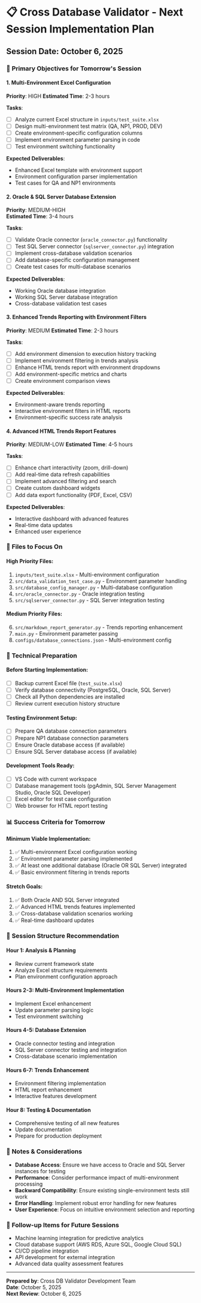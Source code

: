 📋 **Cross Database Validator - Next Session Implementation Plan**
================================================================

## Session Date: October 6, 2025

### 🎯 **Primary Objectives for Tomorrow's Session**

#### **1. Multi-Environment Excel Configuration**
**Priority**: HIGH
**Estimated Time**: 2-3 hours

**Tasks**:
- [ ] Analyze current Excel structure in `inputs/test_suite.xlsx`
- [ ] Design multi-environment test matrix (QA, NP1, PROD, DEV)
- [ ] Create environment-specific configuration columns
- [ ] Implement environment parameter parsing in code
- [ ] Test environment switching functionality

**Expected Deliverables**:
- Enhanced Excel template with environment support
- Environment configuration parser implementation
- Test cases for QA and NP1 environments

#### **2. Oracle & SQL Server Database Extension**
**Priority**: MEDIUM-HIGH  
**Estimated Time**: 3-4 hours

**Tasks**:
- [ ] Validate Oracle connector (`oracle_connector.py`) functionality
- [ ] Test SQL Server connector (`sqlserver_connector.py`) integration
- [ ] Implement cross-database validation scenarios
- [ ] Add database-specific configuration management
- [ ] Create test cases for multi-database scenarios

**Expected Deliverables**:
- Working Oracle database integration
- Working SQL Server database integration  
- Cross-database validation test cases

#### **3. Enhanced Trends Reporting with Environment Filters**
**Priority**: MEDIUM
**Estimated Time**: 2-3 hours

**Tasks**:
- [ ] Add environment dimension to execution history tracking
- [ ] Implement environment filtering in trends analysis
- [ ] Enhance HTML trends report with environment dropdowns
- [ ] Add environment-specific metrics and charts
- [ ] Create environment comparison views

**Expected Deliverables**:
- Environment-aware trends reporting
- Interactive environment filters in HTML reports
- Environment-specific success rate analysis

#### **4. Advanced HTML Trends Report Features**
**Priority**: MEDIUM-LOW
**Estimated Time**: 4-5 hours

**Tasks**:
- [ ] Enhance chart interactivity (zoom, drill-down)
- [ ] Add real-time data refresh capabilities
- [ ] Implement advanced filtering and search
- [ ] Create custom dashboard widgets
- [ ] Add data export functionality (PDF, Excel, CSV)

**Expected Deliverables**:
- Interactive dashboard with advanced features
- Real-time data updates
- Enhanced user experience

### 📁 **Files to Focus On**

#### **High Priority Files**:
1. `inputs/test_suite.xlsx` - Multi-environment configuration
2. `src/data_validation_test_case.py` - Environment parameter handling
3. `src/database_config_manager.py` - Multi-database configuration
4. `src/oracle_connector.py` - Oracle integration testing
5. `src/sqlserver_connector.py` - SQL Server integration testing

#### **Medium Priority Files**:
6. `src/markdown_report_generator.py` - Trends reporting enhancement
7. `main.py` - Environment parameter passing
8. `configs/database_connections.json` - Multi-environment config

### 🔧 **Technical Preparation**

#### **Before Starting Implementation**:
- [ ] Backup current Excel file (`test_suite.xlsx`)
- [ ] Verify database connectivity (PostgreSQL, Oracle, SQL Server)
- [ ] Check all Python dependencies are installed
- [ ] Review current execution history structure

#### **Testing Environment Setup**:
- [ ] Prepare QA database connection parameters
- [ ] Prepare NP1 database connection parameters  
- [ ] Ensure Oracle database access (if available)
- [ ] Ensure SQL Server database access (if available)

#### **Development Tools Ready**:
- [ ] VS Code with current workspace
- [ ] Database management tools (pgAdmin, SQL Server Management Studio, Oracle SQL Developer)
- [ ] Excel editor for test case configuration
- [ ] Web browser for HTML report testing

### 📊 **Success Criteria for Tomorrow**

#### **Minimum Viable Implementation**:
1. ✅ Multi-environment Excel configuration working
2. ✅ Environment parameter parsing implemented
3. ✅ At least one additional database (Oracle OR SQL Server) integrated
4. ✅ Basic environment filtering in trends reports

#### **Stretch Goals**:
1. ✅ Both Oracle AND SQL Server integrated
2. ✅ Advanced HTML trends features implemented
3. ✅ Cross-database validation scenarios working
4. ✅ Real-time dashboard updates

### 🚀 **Session Structure Recommendation**

#### **Hour 1: Analysis & Planning**
- Review current framework state
- Analyze Excel structure requirements
- Plan environment configuration approach

#### **Hours 2-3: Multi-Environment Implementation**
- Implement Excel enhancement
- Update parameter parsing logic
- Test environment switching

#### **Hours 4-5: Database Extension**
- Oracle connector testing and integration
- SQL Server connector testing and integration
- Cross-database scenario implementation

#### **Hours 6-7: Trends Enhancement**
- Environment filtering implementation
- HTML report enhancement
- Interactive features development

#### **Hour 8: Testing & Documentation**
- Comprehensive testing of all new features
- Update documentation
- Prepare for production deployment

### 📝 **Notes & Considerations**

- **Database Access**: Ensure we have access to Oracle and SQL Server instances for testing
- **Performance**: Consider performance impact of multi-environment processing
- **Backward Compatibility**: Ensure existing single-environment tests still work
- **Error Handling**: Implement robust error handling for new features
- **User Experience**: Focus on intuitive environment selection and reporting

### 🔄 **Follow-up Items for Future Sessions**

- Machine learning integration for predictive analytics
- Cloud database support (AWS RDS, Azure SQL, Google Cloud SQL)
- CI/CD pipeline integration
- API development for external integration
- Advanced data quality assessment features

---

**Prepared by**: Cross DB Validator Development Team  
**Date**: October 5, 2025  
**Next Review**: October 6, 2025